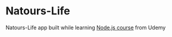 # Natours-Life

Natours-Life app built while learning [Node.js course](https://www.udemy.com/course/nodejs-express-mongodb-bootcamp/) from Udemy
